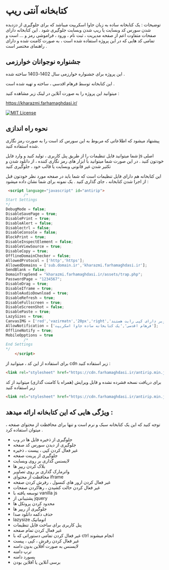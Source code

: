 
# کتابخانه آنتی ریپ

توضیحات : یک کتابخانه ساده به زبان جاوا اسکریپت میباشد که برای جلوگیری از دزدیده شدن سورس کد وبسایت یا ریپ شدن وبسایت جلوگیری شود . این کتابخانه دارای صفحات متفاوت اعم از صفحه مدیریت ، ثبت نام ، ورود ، فراموشی رمز و ... است و تمامی کد هایی که در این پروژه استفاده شده است ، به صورت کامنت شده و دارای راهنمای مختصر است . 






## جشنواره نوجوانان خوارزمی

این پروژه برای جشنواره خوارزمی سال 1402-1403 ساخته شده .

این کتابخانه توسط فرهام اقدسی ، ساخته و تهیه شده است . 

میتوانید این پروژه را به صورت آنلاین در لینک زیر مشاهده کنید : 

https://kharazmi.farhamaghdasi.ir/

[![MIT License](https://img.shields.io/badge/License-MIT-green.svg)](https://github.com/FarhamAghdasi/AntiRip.js/blob/master/LICENSE)


## نحوه راه اندازی

پیشنهاد میشود که اطلاعاتی که مربوط به این سورس کد است را به صورت رمز نگاری شده استفاده کنید. 

شما میتوانید فایل تنظیمات را از طریق پنل کاربری ، تولید کنید و وارد فایل js اصلی خودتون کنید . در این صورت شما میتوانید با ابزار های رمز نگاری کننده ، از دانلود شدن و تکثیر شدن غیر قانونی وبسایت یا قالب خود ، جلوگیری کنید

این کتابخانه هم دارای فایل تنظیمات است که شما باید در صفحه مورد نظر خودتون قبل از اجرا شدن کتابخانه ، جای گذاری کنید . یک نمونه برای شما نشان داده میشود : 

```html 
 <script language="javascript" id="antirip">
        /* 
Start Settings
*/
DebugMode = false;
DisableSavePage = true;
DisablePrint = true;
DisableAlert = false;
Disablectrl = false;
DisableConsole = false;
BlockPrint = true;
DisableInspectElement = false;
DisableViewSource = true;
DisableCopy = true;
OfflineDomainChecker = false;
AllowedProtocol = ['http','https'];
AllowedDomains = ['sub.domain.ir','kharazmi.farhamaghdasi.ir'];
SendBlank = false;
DomainTrapSend = "kharazmi.farhamaghdasi.ir/assets/trap.php";
PasswordPage = "1234567";
DisableDrag = true;
DisableIframe = true;
DisableAudioDownload = true;
DisableRefresh = true;
DisableFullscreen = true;
DisableScreenShot = false;
DisablePaste = true;
LazySizes = true;
CanvasIMG = ['red','vazirmatn','20px','right','تصاویر دارای کپی رایت هستند'];
AllowNotification = ['فرهام اقدسی','یک کتابخانه ساده جاوا اسکریپت'];
OfflineNotify = true;
MobileOpptions = true
        /* 
End Settings
*/
    </script>
```

برای استفاده از این کد ، میتوانید از cdn زیر استفاده کنید :

```html
<link rel="stylesheet" href="https://cdn.farhamaghdasi.ir/antirip.min.js">
```

برای دریافت نسخه فشرده نشده و قابل ویرایش (همراه با کامنت گذاری) میتوانید از کد زیر استفاده کنید

```html
<link rel="stylesheet" href="https://cdn.farhamaghdasi.ir/antirip.min.js">
```




## ویژگی هایی که این کتابخانه ارائه میدهد :

توجه کنید که این یک کتابخانه سبک و نرم است و تنها برای محافظت از محتوای صفحه ، میتوان استفاده کرد .

- جلوگیری از ذخیره فایل ها در وب
- جلوگیری از دیدن سورس کد صفحه
- غیر فعال کردن کپی ، پیست ، ذخیره
- جلوگیری از پرینت صفحه
- لایسنس گذاری بر روی وبسایت
- بلاک کردن ریپر ها
- واترمارک گذاری بر روی تصاویر
- محافظت از محتوای iframe
- غیر فعال کردن ارور های کنسول ، رفرش کردن صفحه
- غیر فعال کردن حالت کشیدن ، رهاکردن صفحات
- توسعه یافته با vanilla js
- پشتیبانی از jquery 
- محدود کردن پروتکل ها 
- جلوگیری از ریپر ها
- حذف دکمه دانلود صدا
- lazysize اتوماتیک
- پنل کاربری برای ساخت فایل تنظیمات
- غیر فعال کردن تمام صفحه
- غیر فعال کردن تمامی دستوراتی که با ctrl انجام میشوند
- غیر فعال کردن رفرش ، کپی ، پیست
- لایسنس به صورت آفلاین بدون دامنه
- ترپ دامنه
- پسورد دامنه
- برسی آنلاین یا آفلاین بودن


